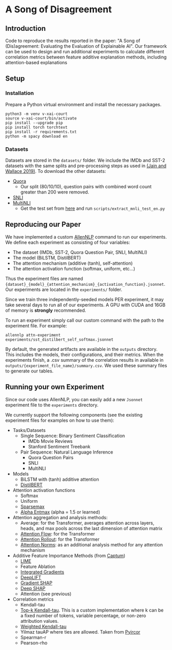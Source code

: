 # A Song of Disagreement

## Introduction

Code to reproduce the results reported in the paper: "A Song of (Dis)agreement: Evaluating the Evaluation of Explainable AI". Our framework can be used to design and run additional experiments to calculate different correlation metrics between feature additive explanation methods, including attention-based explanations

## Setup

### Installation

Prepare a Python virtual environment and install the necessary packages.

```shell
python3 -m venv v-xai-court
source v-xai-court/bin/activate
pip install --upgrade pip
pip install torch torchtext
pip install -r requirements.txt
python -m spacy download en
```

### Datasets

Datasets are stored in the `datasets/` folder. We include the IMDb and SST-2 datasets with the same splits and pre-processing steps as used in [(Jain and Wallace 2019)](https://arxiv.org/abs/1902.10186). To download the other datasets:

- [Quora](https://drive.google.com/file/d/12b-cq6D45U5c-McPoq2wsFjzs6QduY_y/view?usp=sharing)
  - Our split (80/10/10), question pairs with combined word count greater than 200 were removed.
- [SNLI](https://nlp.stanford.edu/projects/snli/)
- [MultiNLI](https://cims.nyu.edu/~sbowman/multinli/)
  - Get the test set from [here](https://cims.nyu.edu/~sbowman/xnli/) and run `scripts/extract_mnli_test_en.py`

## Reproducing our Paper

We have implemented a custom [AllenNLP](https://github.com/allenai/allennlp/) command to run our experiments. We define each experiment as consisting of four variables:

- The dataset (IMDb, SST-2, Quora Question Pair, SNLI, MultiNLI)
- The model (BiLSTM, DistilBERT)
- The attention mechanism (additive (tanh), self-attention)
- The attention activation function (softmax, uniform, etc...)

Thus the experiment files are named `{dataset}_{model}_{attention_mechanism}_{activation_function}.jsonnet`. Our experiments are located in the `experiments/` folder.

Since we train three independently-seeded models PER experiment, it may take several days to run all of our experiments. A GPU with CUDA and 16GB of memory is **strongly** recommended.

To run an experiment simply call our custom command with the path to the experiment file. For example:

```shell
allennlp attn-experiment experiments/sst_distilbert_self_softmax.jsonnet
```

By default, the generated artifacts are available in the `outputs` directory. This includes the models, their configurations, and their metrics.
When the experiments finish, a .csv summary of the correlation results in available in `outputs/{experiment_file_name}/summary.csv`. We used these summary files to generate our tables.

## Running your own Experiment

Since our code uses AllenNLP, you can easily add a new `Jsonnet` experiment file to the `experiments` directory.

We currently support the following components (see the existing experiment files for examples on how to use them):

- Tasks/Datasets
  - Single Sequence: Binary Sentiment Classification
    - IMDb Movie Reviews
    - Stanford Sentiment Treebank
  - Pair Sequence: Natural Language Inference
    - Quora Question Pairs
    - SNLI
    - MultiNLI
- Models
  - BiLSTM with (tanh) additive attention
  - [DistilBERT](https://arxiv.org/abs/1910.01108)
- Attention activation functions
  - Softmax
  - Uniform
  - [Sparsemax](https://arxiv.org/pdf/1602.02068.pdf)
  - [Alpha Entmax](https://www.aclweb.org/anthology/P19-1146) (alpha = 1.5 or learned)
- Attention aggregation and analysis methods:
  - Average: for the Transformer, averages attention across layers, heads, and max pools across the last dimension of attention matrix
  - [Attention Flow](https://www.aclweb.org/anthology/2020.acl-main.385/): for the Transformer
  - [Attention Rollout](https://www.aclweb.org/anthology/2020.acl-main.385/): for the Transformer
  - [Attention Norms](https://www.aclweb.org/anthology/2020.emnlp-main.574): as an additional analysis method for any attention mechanism
- Additive Feature Importance Methods (from [Captum](https://captum.ai/))
  - [LIME](https://arxiv.org/abs/1602.04938)
  - Feature Ablation
  - [Integrated Gradients](https://arxiv.org/abs/1703.01365)
  - [DeepLIFT](https://arxiv.org/abs/1704.02685)
  - [Gradient SHAP](http://papers.nips.cc/paper/7062-a-unified-approach-to-interpreting-model-predictions.pdf)
  - [Deep SHAP]((http://papers.nips.cc/paper/7062-a-unified-approach-to-interpreting-model-predictions.pdf))
  - Attention (see previous)
- Correlation metrics
  - Kendall-tau
  - [Top-k Kendall-tau](https://www.researchgate.net/publication/2537159_Comparing_Top_k_Lists). This is a custom implementation where k can be a fixed number of tokens, variable percentage, or non-zero attribution values.
  - [Weighted Kendall-tau](https://docs.scipy.org/doc/scipy/reference/generated/scipy.stats.weightedtau.html)
  - Yilmaz tauAP where ties are allowed. Taken from [Pyircor](https://github.com/eldrin/pyircor)
  - Spearman-r
  - Pearson-rho
